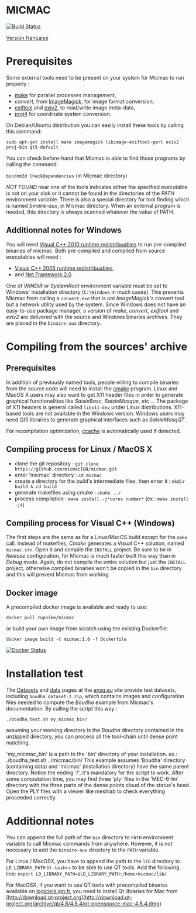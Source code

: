 MICMAC
======
[![Build Status](https://travis-ci.org/micmacIGN/micmac.svg?branch=master)](https://travis-ci.org/micmacIGN/micmac)

[Version française](LISEZMOI.md)

# Prerequisites

Some external tools need to be present on your system for Micmac to run properly :
- [make](http://www.gnu.org/software/make) for parallel processes management,
- *convert*, from [ImageMagick](http://www.imagemagick.org), for image format conversion,
- [exiftool](http://www.sno.phy.queensu.ca/~phil/exiftool) and [exiv2](http://www.exiv2.org), to read/write image meta-data,
- [proj4](http://trac.osgeo.org/proj/) for coordinate system conversion.

On Debian/Ubuntu distribution you can easily install these tools by calling this command:

`sudo apt-get install make imagemagick libimage-exiftool-perl exiv2 proj-bin qt5-default`

You can check before-hand that Micmac is able to find those programs by calling the command:

`bin/mm3d CheckDependencies` (in Micmac directory)

*NOT FOUND* near one of the tools indicates either the specified executable is not on your disk or it cannot be found in the
directories of the *PATH* environment variable.
There is also a special directory for tool finding which is named *binaire-aux*, in Micmac directory. When an external program
is needed, this directory is always scanned whatever the value of PATH.

## Additionnal notes for Windows

You will need [Visual C++ 2010 runtime redistribuables](http://www.microsoft.com/fr-fr/download/details.aspx?id=5555) to run pre-compiled binaries of micmac.
Both pre-compiled and compiled from source executables will need :
- [Visual C++ 2005 runtime redistribuables](http://www.microsoft.com/fr-fr/download/details.aspx?id=3387),
- and [Net Framework 2.0](http://www.microsoft.com/fr-fr/download/details.aspx?id=1639).

One of *WINDIR* or *SystemRoot* environment variable must be set to Windows' installation directory (`C:\Windows` in much cases).
This prevents Micmac from calling a `convert.exe` that is not *ImageMagick's* convert tool but a network utility used by the system.
Since Windows does not have an easy-to-use package manager, a version of *make*, *convert*, *exiftool* and *exiv2* are delivered with
the source and Windows binaries archives. They are placed in the `binaire-aux` directory.

# Compiling from the sources' archive

## Prerequisites

In addition of previously named tools, people willing to compile binaries from the source code will need to install the [cmake](www.cmake.org)
program. Linux and MacOS X users may also want to get X11 header files in order to generate graphical functionalities like *SaisieBasc*, *SaisieMasque*, etc ...
The package of X11 headers is general called `libx11-dev` under Linux distributions.
X11-based tools are not available in the Windows version.
Windows users may need Qt5 libraries to generate graphical interfaces such as *SaisieMasqQT*.

For recompilation optimization, [ccache](ccache.dev) is automatically used if detected.

## Compiling process for Linux / MacOS X

- clone the git repository : `git clone https://github.com/micmacIGN/micmac.git`
- enter 'micmac' directory : `cd micmac`
- create a directory for the build's intermediate files, then enter it : `mkdir build & cd build`
- generate makefiles using cmake : `cmake ../`
- process compilation : `make install -j*cores number*` (ex.: `make install -j4`)

## Compiling process for Visual C++ (Windows)

The first steps are the same as for a Linux/MacOS build except for the `make` call.
Instead of makefiles, *Cmake* generates a Visual C++ solution, named `micmac.sln`. Open it and compile the `INSTALL` project. 
Be sure to be in *Release* configuration, for Micmac is much faster built this way than in *Debug* mode.
Again, do not compile the entire solution but just the `INSTALL` project, otherwise compiled binaries won't be copied in the `bin` directory and this will prevent Micmac from working.

## Docker image
A precompiled docker image is available and ready to use:

`docker pull rupnike/micmac`

or build your own image from scratch using the existing Dockerfile:

`docker image build -t micmac:1.0 -f Dockerfile`

[![Docker Status](https://dockeri.co/image/rupnike/micmac)](https://hub.docker.com/r/rupnike/micmac/)

# Installation test

The [Datasets](https://micmac.ensg.eu/index.php/Datasets) and [data](https://micmac.ensg.eu/data/) pages at the [ensg.eu]() site provide test datasets, including `boudha_dataset-2.zip`, which contains images and configuration files needed to compute the *Boudha* example from Micmac's documentation. By calling the script this way :

`./boudha_test.sh my_micmac_bin/`

assuming your working directory is the *Boudha* directory contained in the unzipped directory, you can process all the tool-chain until dense point matching. 

'my_micmac_bin' is a path to the 'bin' directory of your installation.
	ex.: ./boudha_test.sh ../micmac/bin/
	This example assumes 'Boudha' directory (containing data) and 'micmac' (installation directory) have the same parent directory. Notice
the ending '/', it's mandatory for the script to work.
	After some computation time, you may find three 'ply' files in the 'MEC-6-Im' directory with the three parts of the dense points cloud
of the statue's head. Open the PLY files with a viewer like meshlab to check everything proceeded correctly.

# Additionnal notes

You can append the full path of the `bin` directory to `PATH` environment variable to call Micmac commands from anywhere. However, it is not necessary to add the `binaire-aux` directory to the `PATH` variable.

For Linux / MacOSX, you have to append the path to the `lib` directory to `LD_LIBRARY_PATH` in `.bashrc` to be able to use QT tools. 
Add the following line: `export LD_LIBRARY_PATH=$LD_LIBRARY_PATH:/home/micmac/lib/`

For MacOSX, if you want to use QT tools with precompiled binaries available on [logiciels.ign.fr](http://logiciels.ign.fr/?Telechargement,20), you need to install Qt libraries for Mac from [http://download.qt-project.org](http://download.qt-project.org/archive/qt/4.8/4.8.4/qt-opensource-mac-4.8.4.dmg)
